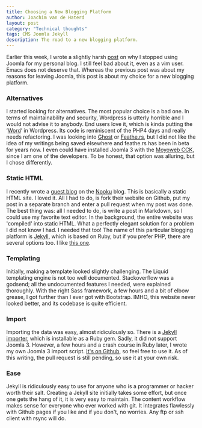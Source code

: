 ```yaml
---
title: Choosing a New Blogging Platform
author: Joachim van de Haterd
layout: post
category: "Technical thoughts"
tags: CMS Joomla Jekyll
description: The road to a new blogging platform.
---
```

Earlier this week, I wrote a slightly harsh [post](http://derjoachim.nl/blog/2015/02/10/joomla-is-the-emacs-of-cmss/) on why I stopped using Joomla for my personal blog. I still feel bad about it, even as a vim user. Emacs does not deserve that. Whereas the previous post was about my reasons for leaving Joomla, this post is about my choice for a new blogging platform.

### Alternatives

I started looking for alternatives. The most popular choice is a bad one. In terms of maintainability and security, Wordpress is utterly horrible and I would not advise it to anybody. End users love it, which is kinda putting the ‘[Word](https://office.live.com/start/default.aspx)’ in Wordpress. Its code is reminiscent of the PHP4 days and really needs refactoring. I was looking into [Ghost](http://getghost.org/) or [Feathe.rs](http://feathe.rs/), but I did not like the idea of my writings being saved elsewhere and feathe.rs has been in beta for years now. I even could have installed Joomla 3 with the [Moyoweb CCK](http://moyoweb.nl/en/blog/2014-01-17/content-management-on-steroids.html), since I am one of the developers. To be honest, that option was alluring, but I chose differently.

### Static HTML

I recently wrote a [guest blog](http://www.nooku.org/blog/2014/11/on-philosophy-architecture-ants/) on the [Nooku](http://nooku.org/) blog. This is basically a static HTML site. I loved it. All I had to do, is fork their website on Github, put my post in a separate branch and enter a pull request when my post was done. The best thing was: all I needed to do, is write a post in Markdown, so I could use my favorite text editor. In the background, the entire website was 'compiled' into static HTML. What a perfectly elegant solution for a problem I did not know I had. I needed that too! The name of this particular blogging platform is [Jekyll](http://jekyllrb.com), which is based on Ruby, but if you prefer PHP, there are several options too. I like [this one](http://getgrav.org).

### Templating

Initially, making a template looked slightly challenging. The Liquid templating engine is not too well documented. Stackoverflow was a godsend; all the undocumented features I needed, were explained thoroughly. With the right Sass framework, a few hours and a bit of elbow grease, I got further than I ever got with Bootstrap. IMHO, this website never looked better, and its codebase is quite efficient.

### Import

Importing the data was easy, almost ridiculously so. There is a [Jekyll importer](http://import.jekyllrb.com/docs/home/), which is installable as a Ruby gem. Sadly, it did not support Joomla 3. However, a few hours and a crash course in Ruby later, I wrote my own Joomla 3 import script. [It's on Github](https://github.com/derjoachim/jekyll-import/blob/joomla3-import/lib/jekyll-import/importers/joomla3.rb), so feel free to use it. As of this writing, the pull request is still pending, so use it at your own risk.

### Ease

Jekyll is ridiculously easy to use for anyone who is a programmer or hacker worth their salt. Creating a Jekyll site initially takes some effort, but once one gets the hang of it, it is very easy to maintain. The content workflow makes sense for everyone who ever worked with git. It integrates flawlessly with Github pages if you like and if you don't, no worries. Any ftp or ssh client with rsync will do. 
